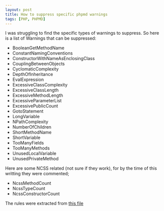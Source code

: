 ```yaml
---
layout: post
title: How to suppress specific phpmd warnings
tags: [PHP, PHPMD]
---
```


I was struggling to find the specific types of warnings to suppress. So here is a list of Warnings that can be suppressed:

- BooleanGetMethodName
- ConstantNamingConventions
- ConstructorWithNameAsEnclosingClass
- CouplingBetweenObjects
- CyclomaticComplexity
- DepthOfInheritance
- EvalExpression
- ExcessiveClassComplexity
- ExcessiveClassLength
- ExcessiveMethodLength
- ExcessiveParameterList
- ExcessivePublicCount
- GotoStatement
- LongVariable
- NPathComplexity
- NumberOfChildren
- ShortMethodName
- ShortVariable
- TooManyFields
- TooManyMethods
- UnusedLocalVariable
- UnusedPrivateMethod

Here are some NCSS related (not sure if they work), for by the time of this writting they were commented;

- NcssMethodCount
- NcssTypeCount
- NcssConstructorCount

The rules were extracted from [this file](https://github.com/DallasMuseumArt/DMA-Friends/blob/master/build/phpmd.xml)
